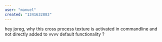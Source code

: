 ```yaml
---
user: "manuel"
created: "1341632883"
---
```


hey joreg, why this cross process texture is activated in commandline and not directly added to vvvv default functionality ?
